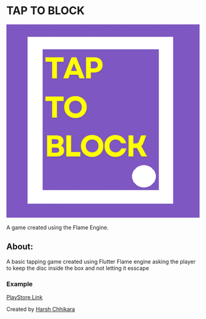 # TAP TO BLOCK
![](./assets/icon.png)

A game created using the Flame Engine.

## About:
A basic tapping game created using Flutter Flame engine asking the player to keep the disc inside the box and not letting it esscape

### Example
[PlayStore Link](https://play.google.com/store/apps/details?id=app.harshchhikara.taptoblock)

Created by [Harsh Chhikara](https://www.linkedin.com/in/harsh-chhikara-191a84175/)
